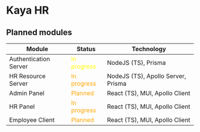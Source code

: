 # Kaya HR

## Planned modules

| Module                | Status                                  | Technology                        |
| ---                   | ---                                     | ---                               |
| Authentication Server | <font color="yellow">In progress</font> | NodeJS (TS), Prisma               |
| HR Resource Server    | <font color="orange">In progress</font> | NodeJS (TS), Apollo Server, Prisma|
| Admin Panel           | <font color="orange">Planned</font>     | React (TS), MUI, Apollo Client    |
| HR Panel              | <font color="orange">In progress</font> | React (TS), MUI, Apollo Client    |
| Employee Client       | <font color="orange">Planned</font>     | React (TS), MUI, Apollo Client    |
